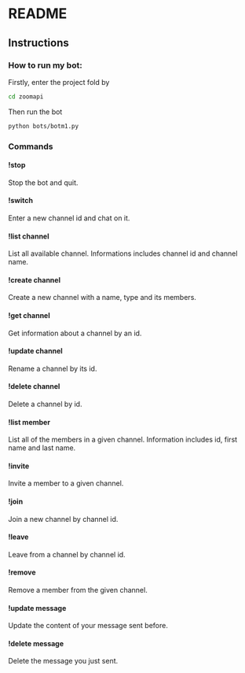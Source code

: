 # README

##  Instructions

### How to run my bot:

Firstly, enter the project fold by

```bash
cd zoomapi
```

Then run the bot

```bash
python bots/botm1.py
```

### Commands

#### !stop

Stop the bot and quit.

#### !switch

Enter a new channel id and chat on it.

#### !list channel

List all available channel. Informations includes channel id and channel name.

#### !create channel

Create a new channel with a name, type and its members.

#### !get channel

Get information about a channel by an id.

#### !update channel

Rename a channel by its id.

#### !delete channel

Delete a channel by id.

#### !list member

List all of the members in a given channel. Information includes id, first name and last name.

#### !invite

Invite a member to a given channel.

#### !join

Join a new channel by channel id.

#### !leave

Leave from a channel by channel id.

#### !remove

Remove a member from the given channel.

#### !update message

Update the content of your message sent before.

#### !delete message

Delete the message you just sent.